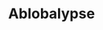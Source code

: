 ---
layout: link
href: https://alanluo.itch.io/ablobalypse
title: Ablobalypse
permalink: /project/blobs.html
thumb: blob.gif
number: '014'
tags: games featured
---